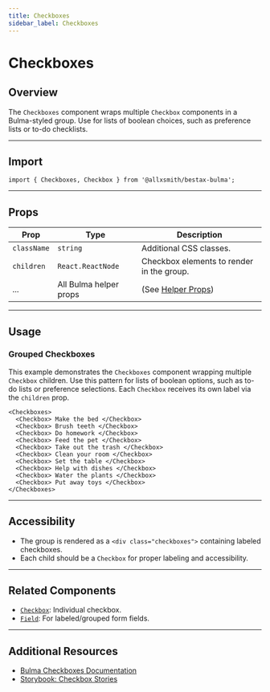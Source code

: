```yaml
---
title: Checkboxes
sidebar_label: Checkboxes
---
```


# Checkboxes

## Overview

The `Checkboxes` component wraps multiple `Checkbox` components in a Bulma-styled group. Use for lists of boolean choices, such as preference lists or to-do checklists.

---

## Import

```tsx
import { Checkboxes, Checkbox } from '@allxsmith/bestax-bulma';
```

---

## Props

| Prop        | Type                   | Description                                      |
| ----------- | ---------------------- | ------------------------------------------------ |
| `className` | `string`               | Additional CSS classes.                          |
| `children`  | `React.ReactNode`      | Checkbox elements to render in the group.        |
| ...         | All Bulma helper props | (See [Helper Props](../helpers/usebulmaclasses)) |

---

## Usage

### Grouped Checkboxes

This example demonstrates the `Checkboxes` component wrapping multiple `Checkbox` children. Use this pattern for lists of boolean options, such as to-do lists or preference selections. Each `Checkbox` receives its own label via the `children` prop.

```tsx live
<Checkboxes>
  <Checkbox> Make the bed </Checkbox>
  <Checkbox> Brush teeth </Checkbox>
  <Checkbox> Do homework </Checkbox>
  <Checkbox> Feed the pet </Checkbox>
  <Checkbox> Take out the trash </Checkbox>
  <Checkbox> Clean your room </Checkbox>
  <Checkbox> Set the table </Checkbox>
  <Checkbox> Help with dishes </Checkbox>
  <Checkbox> Water the plants </Checkbox>
  <Checkbox> Put away toys </Checkbox>
</Checkboxes>
```

---

## Accessibility

- The group is rendered as a `<div class="checkboxes">` containing labeled checkboxes.
- Each child should be a `Checkbox` for proper labeling and accessibility.

---

## Related Components

- [`Checkbox`](./checkbox.md): Individual checkbox.
- [`Field`](./field.md): For labeled/grouped form fields.

---

## Additional Resources

- [Bulma Checkboxes Documentation](https://bulma.io/documentation/form/checkbox/#grouped-checkboxes)
- [Storybook: Checkbox Stories](https://bestax.io/storybook/?path=/story/form-checkbox--listofcheckboxes)
